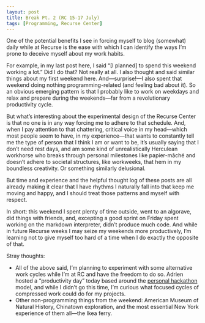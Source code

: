 ```yaml
---
layout: post
title: Break Pt. 2 (RC 15-17 July)
tags: [Programming, Recurse Center]
---
```

One of the potential benefits I see in forcing myself to blog (somewhat) daily while at Recurse is the ease with which I can identify the ways I’m prone to deceive myself about my work habits. 

For example, in my last post here, I said “[I planned] to spend this weekend working a lot.” Did I do that? Not really at all. I also thought and said similar things about my first weekend here. And—surprise!—I also spent that weekend doing nothing programming-related (and feeling bad about it). So an obvious emerging pattern is that I probably like to work on weekdays and relax and prepare during the weekends—far from a revolutionary productivity cycle.

But what’s interesting about the experimental design of the Recurse Center is that no one is in any way forcing me to adhere to that schedule. And, when I pay attention to that chattering, critical voice in my head—which most people seem to have, in my experience—that wants to constantly tell me the type of person that I think I am or want to be, it’s usually saying that I don’t need rest days, and am some kind of unrealistically Herculean workhorse who breaks through personal milestones like papier-mâché and doesn’t adhere to societal structures, like workweeks, that hem in my boundless creativity. Or something similarly delusional.

But time and experience and the helpful thought log of these posts are all already making it clear that I have rhythms I naturally fall into that keep me moving and happy, and I should treat those patterns and myself with respect. 

In short: this weekend I spent plenty of time outside, went to an algorave, did things with friends, and, excepting a good sprint on Friday spent working on the markdown interpreter, didn’t produce much code. And while in future Recurse weeks I may seize my weekends more productively, I’m learning not to give myself too hard of a time when I do exactly the opposite of that.

Stray thoughts:

- All of the above said, I’m planning to experiment with some alternative work cycles while I’m at RC and have the freedom to do so. Adrien hosted a “productivity day” today based around the [personal hackathon](http://www.personalhackathon.com) model, and while I didn’t go this time, I’m curious what focused cycles of compressed work could do for my projects.
- Other non-programming things from the weekend: American Museum of Natural History, Chinatown exploration, and the most essential New York experience of them all—the Ikea ferry.
